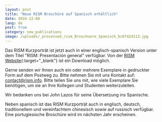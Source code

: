 ```yaml
---
layout: post
title: "Neue RISM Broschüre auf Spanisch erhältlich"
date: 2016-12-08
lang: de
post: true
category: new_publications
image: /uploads/_processed_/csm_Broschuere_Spanisch_bc0742d113.jpg
---
```





Das RISM Kurzporträt ist jetzt auch in einer englisch-spanisch Version unter dem Titel "RISM: Presentación general" verfügbar. Von der [RISM Website](/de/publikationen/broschueren.html){:target="_blank"} ist ein Download möglich.



Gerne senden wir Ihnen auch ein oder mehrere Exemplare in gedruckter Form auf dem Postweg zu. Bitte nehmen Sie mit uns Kontakt auf: [contact@rism.info](mailto:contact@rism.info). Bitte teilen Sie uns mit, wie viele Exemplare Sie benötigen, um sie an Ihre Kollegen und Studenten weiterzuleiten.



Wir bedanken uns bei John Lazos für seine Übersetzung ins Spanische.

Neben spanisch ist das RISM Kurzporträt auch in englisch, deutsch, traditionellem und vereinfachtem chinesisch sowie auf russisch verfügbar. Eine portugiesische Broschüre wird im nächsten Jahr erscheinen.





<script type="text/javascript">var switchTo5x=true;</script><script type="text/javascript" src="http://w.sharethis.com/button/buttons.js"></script><script type="text/javascript">stLight.options({publisher: "9b601438-1ce1-49d8-bfd7-9cff5df54c17", doNotHash: false, doNotCopy: false, hashAddressBar: false});</script>






